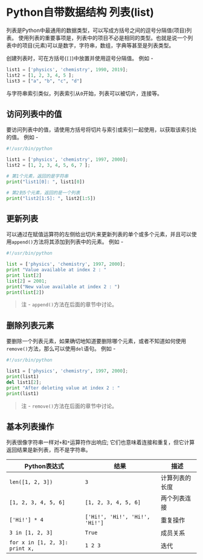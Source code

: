 # Python自带数据结构 列表(list)

列表是Python中最通用的数据类型，可以写成方括号之间的逗号分隔值(项目)列表。 使用列表的重要事项是，列表中的项目不必是相同的类型。也就是说一个列表中的项目(元素)可以是数字，字符串，数组，字典等甚至是列表类型。

创建列表时，可在方括号(`[]`)中放置并使用逗号分隔值。 例如 -

```python
list1 = ['physics', 'chemistry', 1990, 2019];
list2 = [1, 2, 3, 4, 5 ];
list3 = ["a", "b", "c", "d"]
```

与字符串索引类似，列表索引从`0`开始，列表可以被切片，连接等。

## 访问列表中的值

要访问列表中的值，请使用方括号将切片与索引或索引一起使用，以获取该索引处的值。 例如 -

```python
#!/usr/bin/python

list1 = ['physics', 'chemistry', 1997, 2000];
list2 = [1, 2, 3, 4, 5, 6, 7 ];

# 第1个元素，返回的是字符串
print("list1[0]: ", list1[0])

# 第2到5个元素，返回的是一个列表
print("list2[1:5]: ", list2[1:5])
```

## 更新列表

可以通过在赋值运算符的左侧给出切片来更新列表的单个或多个元素，并且可以使用`append()`方法将其添加到列表中的元素。 例如 -

```python
#!/usr/bin/python

list = ['physics', 'chemistry', 1997, 2000];
print "Value available at index 2 : "
print list[2]
list[2] = 2001;
print("New value available at index 2 : ")
print(list[2])
```

> 注 - `append()`方法在后面的章节中讨论。

## 删除列表元素

要删除一个列表元素，如果确切地知道要删除哪个元素，或者不知道如何使用`remove()`方法，那么可以使用`del`语句。 例如 -

```python
#!/usr/bin/python

list1 = ['physics', 'chemistry', 1997, 2000];
print(list1)
del list1[2];
print "After deleting value at index 2 : "
print(list1)
```

> 注 - `remove()`方法在后面的章节中讨论。

## 基本列表操作

列表很像字符串一样对`+`和`*`运算符作出响应; 它们也意味着连接和重复，但它计算返回结果是新列表，而不是字符串。

| Python表达式                   | 结果                           | 描述           |
| ------------------------------ | ------------------------------ | -------------- |
| `len([1, 2, 3])`               | `3`                            | 计算列表的长度 |
| `[1, 2, 3, 4, 5, 6]`           | `[1, 2, 3, 4, 5, 6]`           | 两个列表连接   |
| `['Hi!'] * 4`                  | `['Hi!', 'Hi!', 'Hi!', 'Hi!']` | 重复操作       |
| `3 in [1, 2, 3]`               | `True`                         | 成员关系       |
| `for x in [1, 2, 3]: print x,` | `1 2 3`                        | 迭代           |